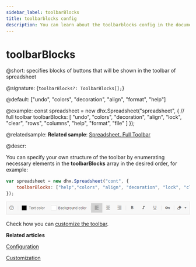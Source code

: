 ```yaml
---
sidebar_label: toolbarBlocks
title: toolbarblocks config
description: You can learn about the toolbarblocks config in the documentation of the DHTMLX JavaScript Spreadsheet library. Browse developer guides and API reference, try out code examples and live demos, and download a free 30-day evaluation version of DHTMLX Spreadsheet.
---
```


# toolbarBlocks

@short: specifies blocks of buttons that will be shown in the toolbar of spreadsheet

@signature: {`toolbarBlocks?: ToolbarBlocks[];`}

@default: ["undo", "colors", "decoration", "align", "format", "help"]

@example:
const spreadsheet = new dhx.Spreadsheet("spreadsheet", {
    // full toolbar
    toolbarBlocks: [
        "undo",
        "colors",
        "decoration",
        "align",
        "lock",
        "clear",
        "rows",
        "columns",
        "help",
        "format",
        "file"
    ]
});

@relatedsample:
**Related sample**: [Spreadsheet. Full Toolbar](https://snippet.dhtmlx.com/kpm017nx)

@descr:

You can specify your own structure of the toolbar by enumerating necessary elements in the **toolbarBlocks** array in the desired order, for example:

~~~js
var spreadsheet = new dhx.Spreadsheet("cont", {
	toolbarBlocks: ["help","colors", "align", "decoration", "lock", "clear"]
});
~~~

![Custom toolbar](../assets/custom_toolbar.png)

Check how you can [customize the toolbar](customization.md/#toolbar).

**Related articles**

[Configuration](configuration.md#toolbar)

[Customization](customization.md)

